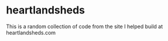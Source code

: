 # heartlandsheds
This is a random collection of code from the site I helped build at heartlandsheds.com
